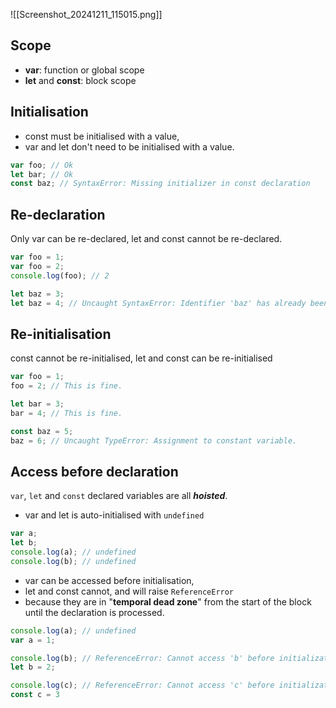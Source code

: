 ![[Screenshot_20241211_115015.png]]

## Scope
- **var**: function or global scope
- **let** and **const**: block scope

## Initialisation
- const must be initialised with a value, 
- var and let don't need to be initialised with a value.
```js
var foo; // Ok
let bar; // Ok
const baz; // SyntaxError: Missing initializer in const declaration
```
## Re-declaration
Only var can be re-declared,
let and const cannot be re-declared.
```js
var foo = 1;
var foo = 2;
console.log(foo); // 2

let baz = 3;
let baz = 4; // Uncaught SyntaxError: Identifier 'baz' has already been declared
```
## Re-initialisation
const cannot be re-initialised,
let and const can be re-initialised
```js
var foo = 1;
foo = 2; // This is fine.

let bar = 3;
bar = 4; // This is fine.

const baz = 5;
baz = 6; // Uncaught TypeError: Assignment to constant variable.
```

## Access before declaration
`var`, `let` and `const` declared variables are all ***hoisted***.

- var and let is auto-initialised with `undefined`
```js
var a;
let b;
console.log(a); // undefined
console.log(b); // undefined
```
- var can be accessed before initialisation,
- let and const cannot, and will raise `ReferenceError` 
- because they are in "**temporal dead zone**" from the start of the block until the declaration is processed.

```js
console.log(a); // undefined
var a = 1;

console.log(b); // ReferenceError: Cannot access 'b' before initialization
let b = 2;

console.log(c); // ReferenceError: Cannot access 'c' before initialization
const c = 3
```
